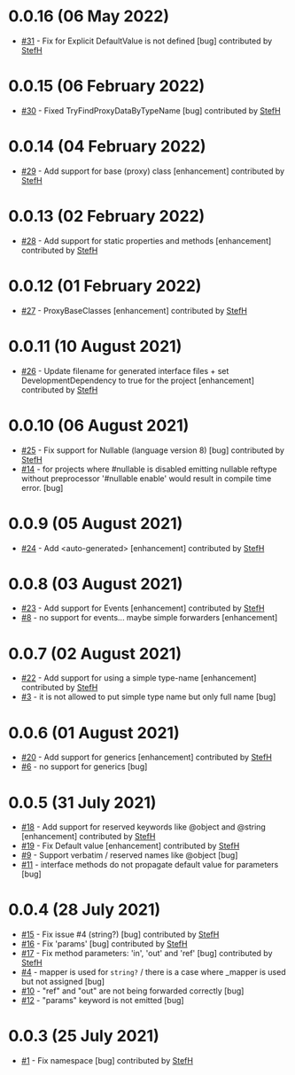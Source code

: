 # 0.0.16 (06 May 2022)
- [#31](https://github.com/StefH/ProxyInterfaceSourceGenerator/pull/31) - Fix for Explicit DefaultValue is not defined [bug] contributed by [StefH](https://github.com/StefH)

# 0.0.15 (06 February 2022)
- [#30](https://github.com/StefH/ProxyInterfaceSourceGenerator/pull/30) - Fixed TryFindProxyDataByTypeName [bug] contributed by [StefH](https://github.com/StefH)

# 0.0.14 (04 February 2022)
- [#29](https://github.com/StefH/ProxyInterfaceSourceGenerator/pull/29) - Add support for base (proxy) class [enhancement] contributed by [StefH](https://github.com/StefH)

# 0.0.13 (02 February 2022)
- [#28](https://github.com/StefH/ProxyInterfaceSourceGenerator/pull/28) - Add support for static properties and methods [enhancement] contributed by [StefH](https://github.com/StefH)

# 0.0.12 (01 February 2022)
- [#27](https://github.com/StefH/ProxyInterfaceSourceGenerator/pull/27) - ProxyBaseClasses [enhancement] contributed by [StefH](https://github.com/StefH)

# 0.0.11 (10 August 2021)
- [#26](https://github.com/StefH/ProxyInterfaceSourceGenerator/pull/26) - Update filename for generated interface files + set DevelopmentDependency to true for the project [enhancement] contributed by [StefH](https://github.com/StefH)

# 0.0.10 (06 August 2021)
- [#25](https://github.com/StefH/ProxyInterfaceSourceGenerator/pull/25) - Fix support for Nullable (language version 8) [bug] contributed by [StefH](https://github.com/StefH)
- [#14](https://github.com/StefH/ProxyInterfaceSourceGenerator/issues/14) - for projects where #nullable is disabled emitting nullable reftype without preprocessor '#nullable enable' would result in compile time error. [bug]

# 0.0.9 (05 August 2021)
- [#24](https://github.com/StefH/ProxyInterfaceSourceGenerator/pull/24) - Add &lt;auto-generated&gt; [enhancement] contributed by [StefH](https://github.com/StefH)

# 0.0.8 (03 August 2021)
- [#23](https://github.com/StefH/ProxyInterfaceSourceGenerator/pull/23) - Add support for Events [enhancement] contributed by [StefH](https://github.com/StefH)
- [#8](https://github.com/StefH/ProxyInterfaceSourceGenerator/issues/8) - no support for events... maybe simple forwarders [enhancement]

# 0.0.7 (02 August 2021)
- [#22](https://github.com/StefH/ProxyInterfaceSourceGenerator/pull/22) - Add support for using a simple type-name [enhancement] contributed by [StefH](https://github.com/StefH)
- [#3](https://github.com/StefH/ProxyInterfaceSourceGenerator/issues/3) - it is not allowed to put simple type name but only full name [bug]

# 0.0.6 (01 August 2021)
- [#20](https://github.com/StefH/ProxyInterfaceSourceGenerator/pull/20) - Add support for generics [enhancement] contributed by [StefH](https://github.com/StefH)
- [#6](https://github.com/StefH/ProxyInterfaceSourceGenerator/issues/6) - no support for generics [bug]

# 0.0.5 (31 July 2021)
- [#18](https://github.com/StefH/ProxyInterfaceSourceGenerator/pull/18) - Add support for reserved keywords like @object and @string [enhancement] contributed by [StefH](https://github.com/StefH)
- [#19](https://github.com/StefH/ProxyInterfaceSourceGenerator/pull/19) - Fix Default value [enhancement] contributed by [StefH](https://github.com/StefH)
- [#9](https://github.com/StefH/ProxyInterfaceSourceGenerator/issues/9) - Support verbatim / reserved names like @object [bug]
- [#11](https://github.com/StefH/ProxyInterfaceSourceGenerator/issues/11) - interface methods do not propagate default value for parameters [bug]

# 0.0.4 (28 July 2021)
- [#15](https://github.com/StefH/ProxyInterfaceSourceGenerator/pull/15) - Fix issue #4 (string?) [bug] contributed by [StefH](https://github.com/StefH)
- [#16](https://github.com/StefH/ProxyInterfaceSourceGenerator/pull/16) - Fix 'params' [bug] contributed by [StefH](https://github.com/StefH)
- [#17](https://github.com/StefH/ProxyInterfaceSourceGenerator/pull/17) - Fix method parameters: 'in', 'out' and 'ref' [bug] contributed by [StefH](https://github.com/StefH)
- [#4](https://github.com/StefH/ProxyInterfaceSourceGenerator/issues/4) - mapper is used for `string?` / there is a case where _mapper is used but not assigned [bug]
- [#10](https://github.com/StefH/ProxyInterfaceSourceGenerator/issues/10) - &quot;ref&quot; and &quot;out&quot; are not being forwarded correctly [bug]
- [#12](https://github.com/StefH/ProxyInterfaceSourceGenerator/issues/12) - &quot;params&quot; keyword is not emitted [bug]

# 0.0.3 (25 July 2021)
- [#1](https://github.com/StefH/ProxyInterfaceSourceGenerator/pull/1) - Fix namespace [bug] contributed by [StefH](https://github.com/StefH)

